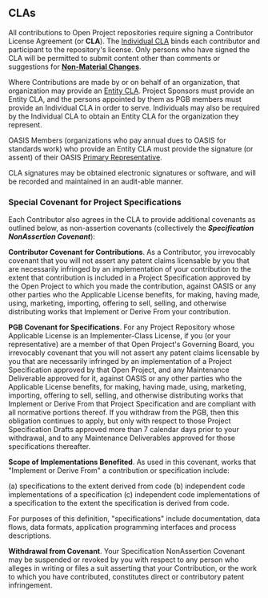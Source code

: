 ## CLAs

All contributions to Open Project repositories require signing a Contributor License Agreement (or **CLA**). The [Individual CLA](https://cla-assistant.io/eea-oasis/managed-open-project) binds each contributor and participant to the repository's license. Only persons who have signed the CLA will be permitted to submit content other than comments or suggestions for [**Non-Material Changes**](https://www.oasis-open.org/policies-guidelines/oasis-defined-terms-2018-05-22#dNonmaterialChange).

Where Contributions are made by or on behalf of an organization, that organization may provide an [Entity CLA](https://www.oasis-open.org/open-projects/cla/entity-cla-20210630/). Project Sponsors must provide an Entity CLA, and the persons appointed by them as PGB members must provide an Individual CLA in order to serve. Individuals may also be required by the Individual CLA to obtain an Entity CLA for the organization they represent.

OASIS Members (organizations who pay annual dues to OASIS for standards work) who provide an Entity CLA must provide the signature (or assent) of their OASIS [Primary Representative](https://www.oasis-open.org/policies-guidelines/oasis-defined-terms-2018-05-22/#dPrimaryRep). 

CLA signatures may be obtained electronic signatures or software, and will be recorded and maintained in an audit-able manner. 

### Special Covenant for Project Specifications
Each Contributor also agrees in the CLA to provide additional covenants as outlined below, as non-assertion covenants (collectively the ***Specification NonAssertion Covenant***):

**Contributor Covenant for Contributions**. As a Contributor, you irrevocably covenant that you will not assert any patent claims licensable by you that are necessarily infringed by an implementation of your contribution to the extent that contribution is included in a Project Specification approved by the Open Project to which you made the contribution, against OASIS or any other parties who the Applicable License benefits, for making, having made, using, marketing, importing, offering to sell, selling, and otherwise distributing works that Implement or Derive From your contribution.

**PGB Covenant for Specifications**. For any Project Repository whose Applicable License is an Implementer-Class License, if you (or your representative) are a member of that Open Project's Governing Board, you irrevocably covenant that you will not assert any patent claims licensable by you that are necessarily infringed by an implementation of a Project Specification approved by that Open Project, and any Maintenance Deliverable approved for it, against OASIS or any other parties who the Applicable License benefits, for making, having made, using, marketing, importing, offering to sell, selling, and otherwise distributing works that Implement or Derive From that Project Specification and are compliant with all normative portions thereof. If you withdraw from the PGB, then this obligation continues to apply, but only with respect to those Project Specification Drafts approved more than 7 calendar days prior to your withdrawal, and to any Maintenance Deliverables approved for those specifications thereafter.

**Scope of Implementations Benefited**. As used in this covenant, works that "Implement or Derive From" a contribution or specification include:

(a) specifications to the extent derived from code
(b) independent code implementations of a specification
(c) independent code implementations of a specification to the extent the specification is derived from code.

For purposes of this definition, "specifications" include documentation, data flows, data formats, application programming interfaces and process descriptions.

**Withdrawal from Covenant**. Your Specification NonAssertion Covenant may be suspended or revoked by you with respect to any person who alleges in writing or files a suit asserting that your Contribution, or the work to which you have contributed, constitutes direct or contributory patent infringement.

[terms]: ../board-docs/OASIS-defined-terms.md
